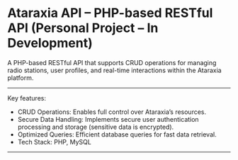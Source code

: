 # Ataraxia API – PHP-based RESTful API (Personal Project – In Development)
A PHP-based RESTful API that supports CRUD operations for managing radio stations, user profiles, and real-time interactions within the Ataraxia platform.
_________________________________________________________________________________
Key features: 
-	CRUD Operations: Enables full control over Ataraxia’s resources.
-	Secure Data Handling: Implements secure user authentication processing and storage (sensitive data is encrypted).
-	Optimized Queries: Efficient database queries for fast data retrieval.
-	Tech Stack: PHP, MySQL
_________________________________________________________________________________
